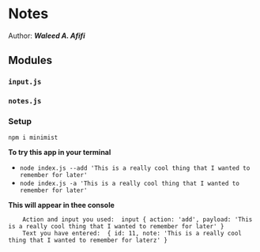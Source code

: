 # Notes
 
Author: ***Waleed A. Afifi***

## Modules

### `input.js`
### `notes.js`

### Setup
```
npm i minimist
```

**To try this app in your terminal**

- `node index.js --add 'This is a really cool thing that I wanted to remember for later'`
- `node index.js -a 'This is a really cool thing that I wanted to remember for later'`


**This will appear in thee console**

```
    Action and input you used:  input { action: 'add', payload: 'This is a really cool thing that I wanted to remember for later' }
    Text you have entered:  { id: 11, note: 'This is a really cool thing that I wanted to remember for laterz' }
```